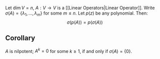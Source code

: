 Let $\dim V=n,$ $A:V\to V$ is a [[Linear Operators|Linear Operator]]. Write $\sigma(A)=\{ \lambda_{1},\dots,\lambda_m \}$ for some $m\leq n$. 
Let $p(z)$ be any polynomial. Then:
$$ \sigma(p(A))=p(\sigma(A)) $$
## Corollary
$A$ is nilpotent; $A^{k}=0$ for some $k\geq 1$, if and only if $\sigma(A)=\{ 0 \}$.